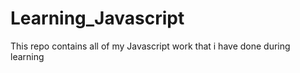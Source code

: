 # Learning_Javascript
This repo contains all of my Javascript work  that i have done during learning
